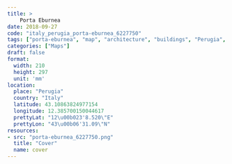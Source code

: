 ```yaml
---
title: > 
    Porta Eburnea
date: 2018-09-27
code: "italy_perugia_porta-eburnea_6227750"
tags: ["porta-eburnea", "map", "architecture", "buildings", "Perugia", "Italy"]
categories: ["Maps"]
draft: false
format:
  width: 210
  height: 297
  unit: 'mm'
location:
  place: "Perugia"
  country: "Italy"
  latitude: 43.10863824977154
  longitude: 12.385700150044617
  prettyLat: "12\u00b023'8.520\"E"
  prettyLon: "43\u00b06'31.09\"N"
resources:
- src: "porta-eburnea_6227750.png"
  title: "Cover"
  name: cover
---
```

